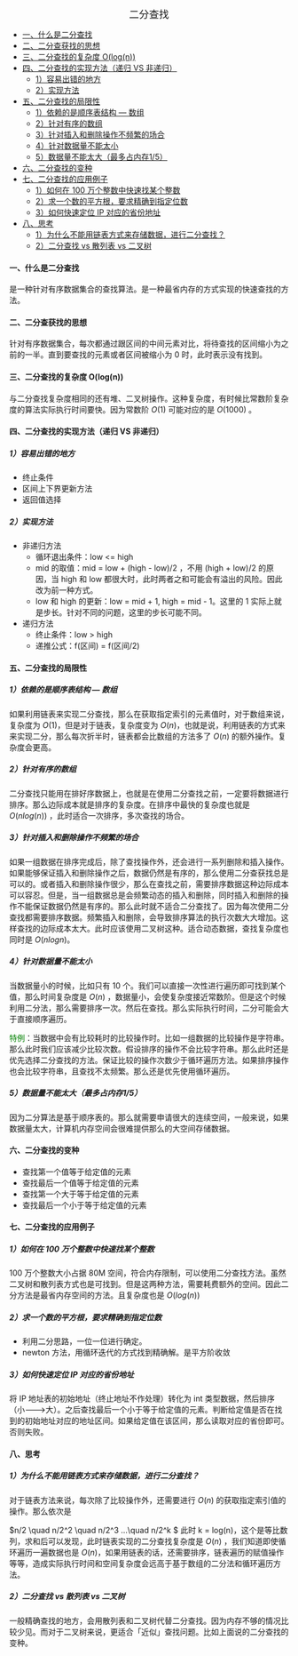 <!--ts-->

<div align = "center"><font size = 4>二分查找</font></div>

* [一、什么是二分查找](#一什么是二分查找)
* [二、二分查获找的思想](#二二分查获找的思想)
* [三、二分查找的复杂度 O(log(n))](#三二分查找的复杂度-ologn)
* [四、二分查找的实现方法（递归 VS 非递归）](#四二分查找的实现方法递归-vs-非递归)
   * [1）容易出错的地方](#1容易出错的地方)
   * [2）实现方法](#2实现方法)
* [五、二分查找的局限性](#五二分查找的局限性)
   * [1）依赖的是顺序表结构 — 数组](#1依赖的是顺序表结构--数组)
   * [2）针对有序的数组](#2针对有序的数组)
   * [3）针对插入和删除操作不频繁的场合](#3针对插入和删除操作不频繁的场合)
   * [4）针对数据量不能太小](#4针对数据量不能太小)
   * [5）数据量不能太大（最多占内存1/5）](#5数据量不能太大最多占内存15)
* [六、二分查找的变种](#六二分查找的变种)
* [七、二分查找的应用例子](#七二分查找的应用例子)
   * [1）如何在 100 万个整数中快速找某个整数](#1如何在-100-万个整数中快速找某个整数)
   * [2）求一个数的平方根，要求精确到指定位数](#2求一个数的平方根要求精确到指定位数)
   * [3）如何快速定位 IP 对应的省份地址](#3如何快速定位-ip-对应的省份地址)
* [八、思考](#八思考)
   * [1）为什么不能用链表方式来存储数据，进行二分查找？](#1为什么不能用链表方式来存储数据进行二分查找)
   * [2）二分查找 vs 散列表 vs 二叉树](#2二分查找-vs-散列表-vs-二叉树)



#### 一、什么是二分查找

是一种针对有序数据集合的查找算法。是一种最省内存的方式实现的快速查找的方法。



#### 二、二分查获找的思想

针对有序数据集合，每次都通过跟区间的中间元素对比，将待查找的区间缩小为之前的一半。直到要查找的元素或者区间被缩小为 0 时，此时表示没有找到。



#### 三、二分查找的复杂度 O(log(n))

与二分查找复杂度相同的还有堆、二叉树操作。这种复杂度，有时候比常数阶复杂度的算法实际执行时间要快。因为常数阶 $O(1)$ 可能对应的是 $O(1000)$ 。

 

#### 四、二分查找的实现方法（递归 VS 非递归）

##### 1）容易出错的地方

- 终止条件
- 区间上下界更新方法
- 返回值选择



##### 2）实现方法

- 非递归方法
  - 循环退出条件：low <= high
  - mid 的取值：mid = low + (high - low)/2 ，不用 (high + low)/2 的原因，当 high 和 low 都很大时，此时两者之和可能会有溢出的风险。因此改为前一种方式。
  - low 和 high 的更新：low = mid + 1, high = mid - 1。这里的 1 实际上就是步长。针对不同的问题，这里的步长可能不同。
- 递归方法
  - 终止条件：low > high
  - 递推公式：f(区间) = f(区间/2)



#### 五、二分查找的局限性

##### 1）依赖的是顺序表结构 — 数组

如果利用链表来实现二分查找，那么在获取指定索引的元素值时，对于数组来说，复杂度为 $O(1)$，但是对于链表，复杂度变为 $O(n)$，也就是说，利用链表的方式来来实现二分，那么每次折半时，链表都会比数组的方法多了 $O(n)$ 的额外操作。复杂度会更高。



##### 2）针对有序的数组

二分查找只能用在排好序数据上，也就是在使用二分查找之前，一定要将数据进行排序。那么边际成本就是排序的复杂度。在排序中最快的复杂度也就是 $O(nlog(n))$ ，此时适合一次排序，多次查找的场合。



##### 3）针对插入和删除操作不频繁的场合

如果一组数据在排序完成后，除了查找操作外，还会进行一系列删除和插入操作。如果能够保证插入和删除操作之后，数据仍然是有序的，那么使用二分查获找总是可以的。或者插入和删除操作很少，那么在查找之前，需要排序数据这种边际成本可以容忍。但是，当一组数据总是会频繁动态的插入和删除，同时插入和删除的操作不能保证数据仍然是有序的。那么此时就不适合二分查找了。因为每次使用二分查找都需要排序数据。频繁插入和删除，会导致排序算法的执行次数大大增加。这样查找的边际成本太大。此时应该使用二叉树这种。适合动态数据，查找复杂度也同时是 $O(nlogn)$。



##### 4）针对数据量不能太小

当数据量小的时候，比如只有 10 个。我们可以直接一次性进行遍历即可找到某个值，那么时间复杂度是 $O(n)$ ，数据量小，会使复杂度接近常数阶。但是这个时候利用二分法，那么需要排序一次。然后在查找。那么实际执行时间，二分可能会大于直接顺序遍历。

<font color = green>特例</font>：当数据中会有比较耗时的比较操作时。比如一组数据的比较操作是字符串。那么此时我们应该减少比较次数。假设排序的操作不会比较字符串。那么此时还是优先选择二分查找的方法。保证比较的操作次数少于循环遍历方法。如果排序操作也会比较字符串，且查找不太频繁。那么还是优先使用循环遍历。



##### 5）数据量不能太大（最多占内存1/5）

因为二分算法是基于顺序表的。那么就需要申请很大的连续空间，一般来说，如果数据量太大，计算机内存空间会很难提供那么的大空间存储数据。



#### 六、二分查找的变种

- 查找第一个值等于给定值的元素
- 查找最后一个值等于给定值的元素
- 查找第一个大于等于给定值的元素
- 查找最后一个小于等于给定值的元素



#### 七、二分查找的应用例子

##### 1）如何在 100 万个整数中快速找某个整数

100 万个整数大小占据 80M 空间，符合内存限制，可以使用二分查找方法。虽然二叉树和散列表方式也是可找到。但是这两种方法，需要耗费额外的空间。因此二分方法是最省内存空间的方法。且复杂度也是 $O(log(n))$



##### 2）求一个数的平方根，要求精确到指定位数

- 利用二分思路，一位一位进行确定。
- newton 方法，用循环迭代的方式找到精确解。是平方阶收敛



##### 3）如何快速定位 IP 对应的省份地址

将 IP 地址表的初始地址（终止地址不作处理）转化为 int 类型数据，然后排序（小--->大）。之后查找最后一个小于等于给定值的元素。判断给定值是否在找到的初始地址对应的地址区间。如果给定值在该区间，那么读取对应的省份即可。否则失败。



#### 八、思考

##### 1）为什么不能用链表方式来存储数据，进行二分查找？

对于链表方法来说，每次除了比较操作外，还需要进行 $O(n)$ 的获取指定索引值的操作。那么依次是

$n/2 \quad n/2^2 \quad n/2^3 ...\quad n/2^k $ 此时 k = log(n)，这个是等比数列，求和后可以发现，此时链表实现的二分查找复杂度是 $O(n)$ ，我们知道即使循环遍历一遍数据也是 $O(n)$，如果用链表的话，还需要排序，链表遍历的赋值操作等等，造成实际执行时间和空间复杂度会远高于基于数组的二分法和循环遍历方法。



##### 2）二分查找 vs 散列表 vs 二叉树

一般精确查找的地方，会用散列表和二叉树代替二分查找。因为内存不够的情况比较少见。而对于二叉树来说，更适合「近似」查找问题。比如上面说的二分查找的变种。

<!--te-->